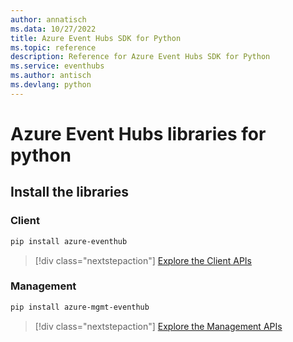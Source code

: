 ```yaml
---
author: annatisch
ms.data: 10/27/2022
title: Azure Event Hubs SDK for Python
ms.topic: reference
description: Reference for Azure Event Hubs SDK for Python
ms.service: eventhubs
ms.author: antisch
ms.devlang: python
---
```

# Azure Event Hubs libraries for python

## Install the libraries


### Client

```bash
pip install azure-eventhub
```
> [!div class="nextstepaction"]
> [Explore the Client APIs](/python/api/overview/azure/eventhub-readme)


### Management

```bash
pip install azure-mgmt-eventhub
```
> [!div class="nextstepaction"]
> [Explore the Management APIs](/python/api/overview/azure/eventhubs/management)